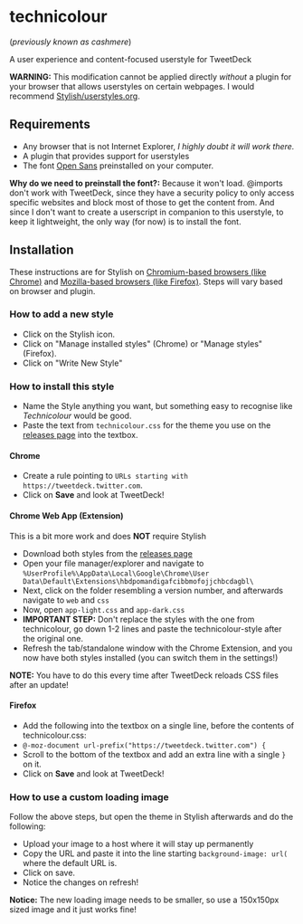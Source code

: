 # technicolour
(_previously known as cashmere_)

A user experience and content-focused userstyle for TweetDeck

**WARNING:** This modification cannot be applied directly *without* a plugin for your browser that allows userstyles on certain webpages. I would recommend [Stylish/userstyles.org](http://userstyles.org/).

## Requirements

* Any browser that is not Internet Explorer, *I highly doubt it will work there.*
* A plugin that provides support for userstyles
* The font [Open Sans](http://www.google.com/fonts/specimen/Open+Sans) preinstalled on your computer.

**Why do we need to preinstall the font?:** Because it won't load. @imports don't work with TweetDeck, since they have a security policy to only access specific websites and block most of those to get the content from. And since I don't want to create a userscript in companion to this userstyle, to keep it lightweight, the only way (for now) is to install the font.

## Installation

These instructions are for Stylish on [Chromium-based browsers (like Chrome)](https://chrome.google.com/webstore/detail/fjnbnpbmkenffdnngjfgmeleoegfcffe) and [Mozilla-based browsers (like Firefox)](https://addons.mozilla.org/en-US/firefox/addon/stylish/?src=external-userstyleshome). Steps will vary based on browser and plugin.

### How to add a new style

* Click on the Stylish icon.
* Click on "Manage installed styles" (Chrome) or "Manage styles" (Firefox).
* Click on "Write New Style"

### How to install this style

* Name the Style anything you want, but something easy to recognise like *Technicolour* would be good.
* Paste the text from `technicolour.css` for the theme you use on the [releases page](https://github.com/pixeldesu/technicolour/releases) into the textbox.

#### Chrome

* Create a rule pointing to `URLs starting with` `https://tweetdeck.twitter.com`.
* Click on **Save** and look at TweetDeck!

#### Chrome Web App (Extension)

This is a bit more work and does **NOT** require Stylish

* Download both styles from the [releases page](https://github.com/pixeldesu/technicolour/releases)
* Open your file manager/explorer and navigate to `%UserProfile%\AppData\Local\Google\Chrome\User Data\Default\Extensions\hbdpomandigafcibbmofojjchbcdagbl\`
* Next, click on the folder resembling a version number, and afterwards navigate to `web` and `css`
* Now, open `app-light.css` and `app-dark.css`
* **IMPORTANT STEP:** Don't replace the styles with the one from technicolour, go down 1-2 lines and paste the technicolour-style after the original one.
* Refresh the tab/standalone window with the Chrome Extension, and you now have both styles installed (you can switch them in the settings!)

**NOTE:** You have to do this every time after TweetDeck reloads CSS files after an update!

#### Firefox

* Add the following into the textbox on a single line, before the contents of technicolour.css: 
* `@-moz-document url-prefix("https://tweetdeck.twitter.com") {`
* Scroll to the bottom of the textbox and add an extra line with a single `}` on it.
* Click on **Save** and look at TweetDeck!

### How to use a custom loading image

Follow the above steps, but open the theme in Stylish afterwards and do the following:

* Upload your image to a host where it will stay up permanently
* Copy the URL and paste it into the line starting `background-image: url(` where the default URL is.
* Click on save.
* Notice the changes on refresh!

**Notice:** The new loading image needs to be smaller, so use a 150x150px sized image and it just works fine!
